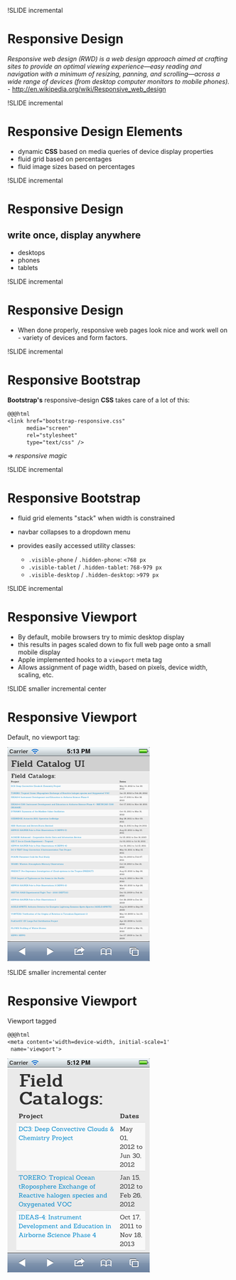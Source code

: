 !SLIDE incremental
# Responsive Design

*Responsive web design (RWD) is a web design approach aimed at crafting sites to provide an optimal viewing experience—easy reading and navigation with a minimum of resizing, panning, and scrolling—across a wide range of devices (from desktop computer monitors to mobile phones).* - <http://en.wikipedia.org/wiki/Responsive_web_design>

!SLIDE incremental
# Responsive Design Elements

- dynamic **CSS** based on media queries of device display properties
- fluid grid based on percentages
- fluid image sizes based on percentages

!SLIDE incremental
# Responsive Design

## write once, display anywhere

- desktops
- phones
- tablets

!SLIDE incremental
# Responsive Design

- When done properly, responsive web pages look nice and work well on - variety of devices and form factors.

!SLIDE incremental
# Responsive Bootstrap

**Bootstrap's** responsive-design **CSS** takes care of a lot of this:

    @@@html
    <link href="bootstrap-responsive.css"
          media="screen"
          rel="stylesheet"
          type="text/css" />

=> *responsive magic*

!SLIDE incremental
# Responsive Bootstrap

- fluid grid elements "stack" when width is constrained
- navbar collapses to a dropdown menu
- provides easily accessed utility classes:

    - `.visible-phone` / `.hidden-phone`: `<768 px`
    - `.visible-tablet` / `.hidden-tablet`: `768-979 px`
    - `.visible-desktop` / `.hidden-desktop`: `>979 px`


!SLIDE incremental
# Responsive Viewport

- By default, mobile browsers try to mimic desktop display
- this results in pages scaled down to fix full web page onto a small mobile display
- Apple implemented hooks to a `viewport` meta tag
- Allows assignment of page width, based on pixels, device width, scaling, etc.

!SLIDE smaller incremental center
# Responsive Viewport

Default, no viewport tag:

![catalog-ui-no-viewport.png](catalog-ui-no-viewport.png)

!SLIDE smaller incremental center
# Responsive Viewport

Viewport tagged

    @@@html
    <meta content='width=device-width, initial-scale=1'
     name='viewport'>

![catalog-ui-viewport.png](catalog-ui-viewport.png)

